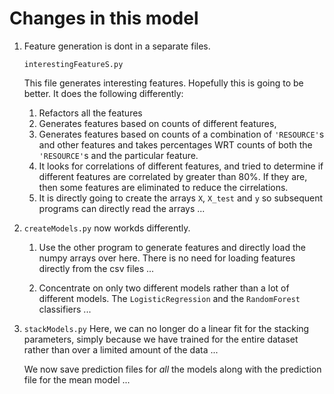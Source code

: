 # Changes in this model 

1. Feature generation is dont in a separate files. 
    
    `interestingFeatureS.py`

    This file generates interesting features. Hopefully this is going to be better. It does the 
    following differently:

    1. Refactors all the features
    2. Generates features based on counts of different features, 
    3. Generates features based on counts of a combination of 
       `'RESOURCE'`s and other features and takes percentages 
       WRT counts of both the `'RESOURCE'`s and the particular 
       feature. 
    4. It looks for correlations of different features, and tried 
       to determine if different features are correlated by greater 
       than 80%. If they are, then some features are eliminated 
       to reduce the cirrelations. 
    5. It is directly going to create the arrays `X`, `X_test` and 
       `y` so subsequent programs can directly read the arrays ...


2. `createModels.py` now workds differently. 

    1. Use the other program to generate features 
    and directly load the numpy arrays over here. 
    There is no need for loading features directly 
    from the csv files ...

    2. Concentrate on only two different models rather 
    than a lot of different models. The `LogisticRegression`
    and the `RandomForest` classifiers ...

3. `stackModels.py` Here, we can no longer do a linear fit for the 
   stacking parameters, simply because we have trained for the entire 
   dataset rather than over a limited amount of the data ...

   We now save prediction files for _all_ the models along with the 
   prediction file for the mean model ...


